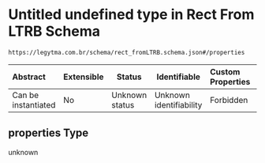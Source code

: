 # Untitled undefined type in Rect From LTRB Schema

```txt
https://legytma.com.br/schema/rect_fromLTRB.schema.json#/properties
```




| Abstract            | Extensible | Status         | Identifiable            | Custom Properties | Additional Properties | Access Restrictions | Defined In                                                                                |
| :------------------ | ---------- | -------------- | ----------------------- | :---------------- | --------------------- | ------------------- | ----------------------------------------------------------------------------------------- |
| Can be instantiated | No         | Unknown status | Unknown identifiability | Forbidden         | Allowed               | none                | [rect_fromLTRB.schema.json\*](../schema/rect_fromLTRB.schema.json "open original schema") |

## properties Type

unknown
